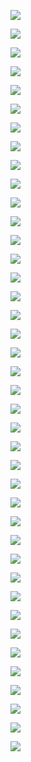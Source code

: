 ![](b0323bda5b9aa5b368e593d24f24b262_MD5.webp)

![](0f6631d3c852fa0040537957aea5dc92_MD5.webp)

![](4bd10c7672689a247bd8b3d74928b5e5_MD5.webp)

![](92020085e26d7a60da74c8e9f48817fc_MD5.webp)

![](b82af14f78e726936668a79a753b61b7_MD5.webp)

![](2504aaea5335ca45d902899950bf4c1a_MD5.webp)

![](78e650ec63d9ffcd7774fc2478e4078f_MD5.webp)

![](0c61b8d37131a1442b11764719ccd115_MD5.webp)

![](d79099dcd6190bc234cb6438e605f621_MD5.webp)

![](904bf8e1306060dfc8513beacc1b3d39_MD5.webp)

![](a602c9585c00bd107d3eee1163fec32e_MD5.webp)

![](83493a15c78f7aa137c8d386f479eb3e_MD5.webp)

![](deb7ab635342b7c23fe522a6a4eae153_MD5.webp)

![](57d224f17e57b911d578d712aaea996b_MD5.webp)

![](d1928205e0259d00931884ba6dd4336d_MD5.webp)

![](e6a5ff68b0bde4ca210d074581c20323_MD5.webp)

![](e75554cf6439e3175b7a51025998914d_MD5.webp)

![](7bb43fb31db04cd3441b0b54cae2e07b_MD5.webp)

![](1e8b7e75236e31910b4af7742ae72bc8_MD5.webp)

![](edde0a253370538595ec2f519be4d714_MD5.webp)

![](853969e0c128c048696e008ea7cac9de_MD5.webp)

![](0602338bd1d3c409af6c73f6b6e735d0_MD5.webp)

![](a4ca8272f04bf820fbd0cc747bff116c_MD5.webp)

![](440ef7f54161c74cc420090ae20b7272_MD5.webp)

![](ea0cf0f1c66aa05cdcf47ce7c52ada0c_MD5.webp)

![](3e2010303d449f5b74078d837b04116f_MD5.webp)

![](84c06bfaf7096b8da9963a3ceea2b5d4_MD5.webp)

![](070b55ab0b41ec9cf9678c485af96725_MD5.webp)

![](1e6f15175743da526247de4075055353_MD5.webp)

![](681dce09127ef89ae35cc97db097775d_MD5.webp)

![](de7af3f1d60f6ef166e51d97aa47e044_MD5.webp)

![](1672e9cde91cdf0d98554bd29e7a0b85_MD5.webp)

![](4387ccb71857a9943e0dc89092281cea_MD5.webp)

![](4d96cf27bec4222c74a998a142cdf288_MD5.webp)

![](e125b15d543ac64502c3af85741c2d05_MD5.webp)

![](348250d89f5d490dafcc514bec57cf21_MD5.webp)

![](1d104dead4a4554848f41f01acf3a5e5_MD5.webp)

![](733611d446e28fb210f51caf825a610a_MD5.webp)

![](c48b318aa9132641b05133dc5f665eea_MD5.webp)

![](d6496b79fbee3dc127e3baa7809b6ce0_MD5.webp)